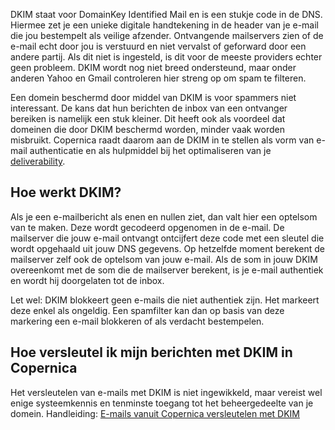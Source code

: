 DKIM staat voor DomainKey Identified Mail en is een stukje code in de
DNS. Hiermee zet je een unieke digitale handtekening in de header van je
e-mail die jou bestempelt als veilige afzender. Ontvangende mailservers
zien of de e-mail echt door jou is verstuurd en niet vervalst of
geforward door een andere partij. Als dit niet is ingesteld, is dit voor
de meeste providers echter geen probleem. DKIM wordt nog niet breed
ondersteund, maar onder anderen Yahoo en Gmail controleren hier streng
op om spam te filteren.

Een domein beschermd door middel van DKIM is voor spammers niet
interessant. De kans dat hun berichten de inbox van een ontvanger
bereiken is namelijk een stuk kleiner. Dit heeft ook als voordeel dat
domeinen die door DKIM beschermd worden, minder vaak worden misbruikt.
Copernica raadt daarom aan de DKIM in te stellen als vorm van e-mail
authenticatie en als hulpmiddel bij het optimaliseren van je
[deliverability](./deliverability-hogere-e-mailaflevering-met-copernica.md "Kennisartikel over deliverability").

Hoe werkt DKIM?
---------------

Als je een e-mailbericht als enen en nullen ziet, dan valt hier een
optelsom van te maken. Deze wordt gecodeerd opgenomen in de e-mail. De
mailserver die jouw e-mail ontvangt ontcijfert deze code met een sleutel
die wordt opgehaald uit jouw DNS gegevens. Op hetzelfde moment berekent
de mailserver zelf ook de optelsom van jouw e-mail. Als de som in jouw
DKIM overeenkomt met de som die de mailserver berekent, is je e-mail
authentiek en wordt hij doorgelaten tot de inbox.

Let wel: DKIM blokkeert geen e-mails die niet authentiek zijn. Het
markeert deze enkel als ongeldig. Een spamfilter kan dan op basis van
deze markering een e-mail blokkeren of als verdacht bestempelen.

Hoe versleutel ik mijn berichten met DKIM in Copernica
------------------------------------------------------

Het versleutelen van e-mails met DKIM is niet ingewikkeld, maar vereist
wel enige systeemkennis en tenminste toegang tot het beheergedeelte van
je domein. Handleiding: [E-mails vanuit Copernica versleutelen met
DKIM](./e-mails-versleutelen-met-dkim.md)
